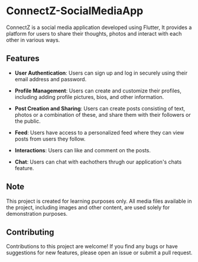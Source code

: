 # ConnectZ-SocialMediaApp

ConnectZ is a social media application developed using Flutter, It provides a platform for users to share their thoughts, photos and interact with each other in various ways.

## Features

- **User Authentication**: Users can sign up and log in securely using their email address and password.

- **Profile Management**: Users can create and customize their profiles, including adding profile pictures, bios, and other information.

- **Post Creation and Sharing**: Users can create posts consisting of text, photos or a combination of these, and share them with their followers or the public.

- **Feed**: Users have access to a personalized feed where they can view posts from users they follow.

- **Interactions**: Users can like and comment on the posts.

- **Chat**: Users can chat with eachothers thrugh our application's chats feature.

## Note

This project is created for learning purposes only. All media files available in the project, including images and other content, are used solely for demonstration purposes.

## Contributing

Contributions to this project are welcome! If you find any bugs or have suggestions for new features, please open an issue or submit a pull request.
